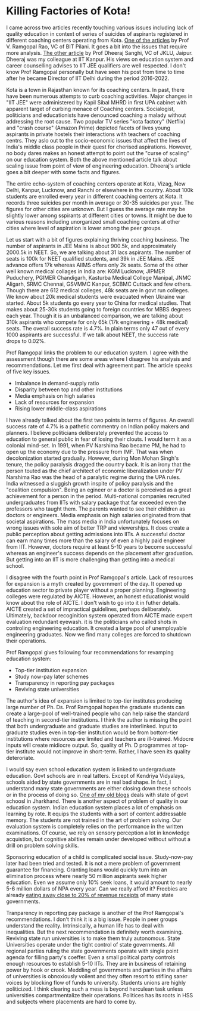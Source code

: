 
# Killing Factories of Kota!

I came across two articles recently touching various issues including lack of quality education in context of series of suicides
of aspirants registered in different coaching centers operating from Kota. [One of the articles](https://timesofindia.indiatimes.com/blogs/voices/what-the-kota-factory-suicides-say-about-our-education-system/) 
by Prof V. Ramgopal Rao, VC of BIT Pilani. It goes a bit into the issues that require more analysis. 
[The other article](https://dsanghi.blogspot.com/2023/09/suicides-in-kota-students-need-career.html?m=1) by Prof Dheeraj Sanghi, 
VC of JKLU, Jaipur. Dheeraj was my colleague at IIT Kanpur. His views on education system and career counselling advises to IIT 
JEE qualifiers are well respected. I don't know Prof Ramgopal personally but have seen his post from time to time after 
he became Director of IIT Delhi during the period 2016-2022. 

Kota is a town in Rajasthan known for its coaching centers. In past, there have been numerous attempts to curb coaching 
activities. Major changes in "IIT JEE" were administered by Kapil Sibal MHRD in first UPA cabinet with apparent target of 
curbing menace of Coaching centers. Socialogist, politicians and educationists have denounced coaching a malady without
addressing the root cause. Two popular TV series "kota factory" (Netflix) and "crash course" (Amazon Prime) depicted facets 
of lives young aspirants in private hostels their interactions with teachers of coaching centrs. They aslo out to the 
socio-economic issues that affect the lives of India's middle class people in their quest for cherised aspirations. However, 
no body dares makes an honest attempt to point out the "curse of scaling" on our education system. Both the above mentioned
article talk about scaling issue from point of view of engineering education. Dheeraj's article goes a bit deeper with some
facts and figures. 

The entire echo-system of coaching centers operate  at Kota, Vizag, New Delhi, Kanpur, Lucknow, and Ranchi or 
elsewhere in the country. About 100k students are enrolled every year in different coaching
centers at Kota. It records three suicides per month in average or 30-35 suicides per year. The figures for other cities are
unknown. But I guess the average rate may be slightly lower among sspirants at different cities or towns. It might be due to 
various reasons including unorganized small coaching centers at other cities where level of aspiration is lower among the 
peer groups. 

Let us start with a bit of figures explaining thriving coaching business.  The number of aspirants in JEE Mains is
about 900.5k, and approximately 2000.5k in NEET. So, we are talking about 31 lacs aspirants. The number of seats is 100k
for NEET qualified students, and 39k in JEE Mains. JEE advance offers 17k whereas AIIMS offers only 2k seats. Some of the
other well known medical collages in India are: KGM Lucknow, JIPMER Puduchery, PGIMER Chandigarh, Kasturba Medical College 
Manipal, JNMC Aligarh, SRMC Chennai, GSVMMC Kanpur, SCBMC Cuttack and few others. Though there are 612 medical colleges, 
48k seats are in govt run colleges. We know about 20k medical students were evacuated when Ukraine war started. About 5k 
students go every year to China for medical studies. That makes about 25-30k students going to foreign countries for MBBS 
degrees each year. Though it is an unbalanced comparison, we are talking about 310k aspirants who compete for only 
65k (17k engineering + 48k medical) seats. The overall success rate is 4.7%. In plain terms only 47 out of every 1000 
aspirants are successful. If we talk about NEET, the success rate drops to 0.02%.

Prof Ramgopal links the problem to our education system. I agree with the assessment though there are some areas where
I disagree his analysis and recommendations. Let me first deal with agreement part. The article speaks of five key issues. 

- Imbalance in demand-supply ratio
- Disparity between top and other institutions
- Media emphasis on high salaries
- Lack of resources for expansion
- Rising lower middle-class aspirations

I have already talked about the first two points in terms of figures. An overall success rate of 4.7% is a pathetic commentry
on Indian policy makers and planners. I believe politicians deliberately prevented the access to education to general
public in fear of losing their clouts. I would term it as a colonial mind-set. In 1991, when PV Narshima Rao became PM, he
had to open up the economy due to the pressure from IMF. That was when decolonization started gradually. However, during 
Mon Mohan Singh's tenure, the policy paralysis dragged the country back. It is an irony that the person touted as the 
chief architect of economic liberalization under PV Narshima Rao was the head of a paralytic regime during the UPA rules.
India witnessed a sluggish growth inspite of policy paralysis and the "coalition compulsion". Being an egineer or a doctor 
is perceived as a great achievement for a person in the period. Multi-national companies recruited undergraduates from IITs
with salary package that far exceeded even the professors who taught them. The parents wanted to see their children as 
doctors or engineers. Media emphasis on high salaries originated from that societal aspirations. The mass media in India
unfortunately focuses on wrong issues with sole aim of better TRP and viewerships. It does create a public perception 
about getting admissions into IITs.  A successful doctor can earn many times more than the salary of even a highly
paid engineer from IIT. However, doctors require at least 5-10 years to become successful whereas an engineer's success
depends on the placement after graduation. But getting into an IIT is more challenging than getting into a medical
school. 

I disagree with the fourth point in Prof Ramgopal's article. Lack of resources for expansion is a myth created by government
of the day. It opened up education sector to private player without a proper planning. Engineering colleges were regulated
by AICTE. However, an honest educationist would know about the role of AICTE. I don't wish to go into it in futher details. 
AICTE created a set of impractical guidelines, perhaps deliberately. Ultimately, backdoor recoginition system operated from
AICTE made expert evaluation redundant eyewash. it is the politicians who called shots in controling engineering education. 
It created a large pool of unemployable engineering graduates. Now we find many colleges are forced to shutdown their operations. 

Prof Ramgopal gives following four recommendations for revamping education system:

- Top-tier institution expansion
- Study now-pay later schemes
- Transparency in reporting pay packages
- Reviving state universities

The author's idea of expansion is limited to top-tier institutes producing large number of Ph. Ds. Prof Ramgopal hopes
the graduate students can create a large-pool of well-trained people who can help raise the standard of teaching in
second-tier institutions. I think the author is missing the point that both undergraduate and graduate studies are
interlinked. Input to graduate studies even in top-tier institution would be from bottom-tier institutions where
resources are limited and teachers are ill-trained. Midocre inputs will create midiocre output. So, quality of Ph. D
programmes at top-tier institute would not improve in short-term. Rather, I have seen its quality deteroriate. 

I would say even school education system is linked to undergraduate education. Govt schools are in real
tatters. Except of Kendriya Vidyalays, schools aided by state governments are in real bad shape. In fact, I understand
many state governments are either closing down these schools or in the process of doing so.
[One of my old blogs](./stateOfSchoolEducation.md) deals with state of govt schoosl in Jharkhand. There is another 
aspect of problem of quality in our education system. Indian education system places a lot of emphasis on learning by rote.
It equips the students with a sort of content addressable memory. The students are not trained in the art of problem 
solving. Our evaluation system is completely relies on the performance in the written examinations. Of course, we
rely on sensory perception a lot in knowledge acquistion, but cognitive abilties remain under developed without
without a drill on problem solving skills.

Sponsoring education of a child is complicated social issue. Study-now-pay later had been tried and tested. It is not
a mere problem of government guarantee for financing. Granting loans would quickly turn into an elimination process
where nearly 50 million aspirants seek higher education. Even we assume only 10% seek loans, it would amount to
nearly 5-6 million dollars of NPA every year. Can we really afford it? Freebies are already [eating away close to 20%
of revenue receipts](./anonymousDonor.md) of many state governments.

Tranparency in reporting pay package is another of the Prof Ramgopal's recommendations. I don't think it is a big issue. People
in peer groups understand the reality. Intrinsically, a human life has to deal with  inequalities. But the next recommendation
is definitely worth examining. Reviving state run universities is to make them truly autonomous. State Universities 
operate under the tight control of state governments. All regional parties ruling the state governments operate with single
point agenda for filling party's coeffer. Even a small political party controls enough resources to establish 5-10 IITs. 
They are in business of retaining power by hook or crook. Meddling of governments and parties in the affairs of universities
is obnoxiously voilent and they often resort to stifling saner voices by blocking flow of funds to university. Students
unions are highly politicized. I think clearing such a mess is beyond herculean task unless universities compartmentalize
their operations. Politices has its roots in HSS and subjects where placements are hard to come by. 
